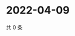# 2022-04-09

共 0 条

<!-- BEGIN WEIBO -->
<!-- 最后更新时间 Sat Apr 09 2022 00:27:36 GMT+0800 (China Standard Time) -->

<!-- END WEIBO -->
